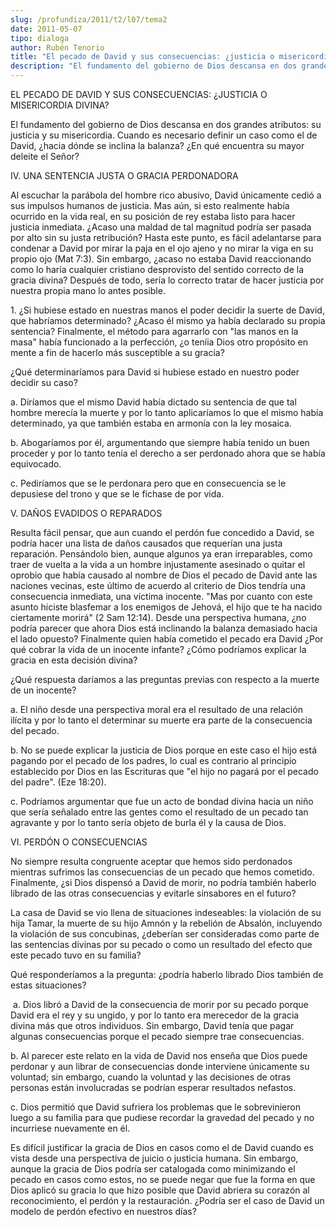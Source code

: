 ```yaml
---
slug: /profundiza/2011/t2/l07/tema2
date: 2011-05-07
tipo: dialoga
author: Rubén Tenorio
title: "El pecado de David y sus consecuencias: ¿justicia o misericordia divina?"
description: "El fundamento del gobierno de Dios descansa en dos grandes atributos: su  justicia y su misericordia. Cuando es necesario definir un caso como el de  David, ¿hacia dónde se inclina la balanza? ¿En qué encuentra su mayor deleite  el Señor?"
---
```


EL PECADO DE DAVID Y SUS CONSECUENCIAS: ¿JUSTICIA O MISERICORDIA DIVINA?

El fundamento del gobierno de Dios descansa en dos grandes atributos: su justicia y su misericordia. Cuando es necesario definir un caso como el de David, ¿hacia dónde se inclina la balanza? ¿En qué encuentra su mayor deleite el Señor?

IV. UNA SENTENCIA JUSTA O GRACIA PERDONADORA

Al escuchar la parábola del hombre rico abusivo, David únicamente cedió a sus impulsos humanos de justicia. Mas aún, si esto realmente había ocurrido en la vida real, en su posición de rey estaba listo para hacer justicia inmediata. ¿Acaso una maldad de tal magnitud podría ser pasada por alto sin su justa retribución? Hasta este punto, es fácil adelantarse para condenar a David por mirar la paja en el ojo ajeno y no mirar la viga en su propio ojo (Mat 7:3). Sin embargo, ¿acaso no estaba David reaccionando como lo haría cualquier cristiano desprovisto del sentido correcto de la gracia divina? Después de todo, sería lo correcto tratar de hacer justicia por nuestra propia mano lo antes posible.

1\. ¿Si hubiese estado en nuestras manos el poder decidir la suerte de David, que habríamos determinado? ¿Acaso él mismo ya había declarado su propia sentencia? Finalmente, el método para agarrarlo con "las manos en la masa" había funcionado a la perfección, ¿o teníia Dios otro propósito en mente a fin de hacerlo más susceptible a su gracia?

¿Qué determinaríamos para David si hubiese estado en nuestro poder decidir su caso?

a. Diríamos que el mismo David había dictado su sentencia de que tal hombre merecía la muerte y por lo tanto aplicaríamos lo que el mismo había determinado, ya que también estaba en armonía con la ley mosaica.

b. Abogaríamos por él, argumentando que siempre había tenido un buen proceder y por lo tanto tenía el derecho a ser perdonado ahora que se había equivocado.

c. Pediríamos que se le perdonara pero que en consecuencia se le depusiese del trono y que se le fichase de por vida.

V. DAÑOS EVADIDOS O REPARADOS

Resulta fácil pensar, que aun cuando el perdón fue concedido a David, se podría hacer una lista de daños causados que requerían una justa reparación. Pensándolo bien, aunque algunos ya eran irreparables, como traer de vuelta a la vida a un hombre injustamente asesinado o quitar el oprobio que había causado al nombre de Dios el pecado de David ante las naciones vecinas, este último de acuerdo al criterio de Dios tendría una consecuencia inmediata, una víctima inocente. "Mas por cuanto con este asunto hiciste blasfemar a los enemigos de Jehová, el hijo que te ha nacido ciertamente morirá" (2 Sam 12:14). Desde una perspectiva humana, ¿no podría parecer que ahora Dios está inclinando la balanza demasiado hacia el lado opuesto? Finalmente quien había cometido el pecado era David ¿Por qué cobrar la vida de un inocente infante? ¿Cómo podríamos explicar la gracia en esta decisión divina?

¿Qué respuesta daríamos a las preguntas previas con respecto a la muerte de un inocente?

a. El niño desde una perspectiva moral era el resultado de una relación ilícita y por lo tanto el determinar su muerte era parte de la consecuencia del pecado.

b. No se puede explicar la justicia de Dios porque en este caso el hijo está pagando por el pecado de los padres, lo cual es contrario al principio establecido por Dios en las Escrituras que "el hijo no pagará por el pecado del padre". (Eze 18:20).

c. Podríamos argumentar que fue un acto de bondad divina hacia un niño que sería señalado entre las gentes como el resultado de un pecado tan agravante y por lo tanto sería objeto de burla él y la causa de Dios.

VI. PERDÓN O CONSECUENCIAS

No siempre resulta congruente aceptar que hemos sido perdonados mientras sufrimos las consecuencias de un pecado que hemos cometido. Finalmente, ¿si Dios dispensó a David de morir, no podría también haberlo librado de las otras consecuencias y evitarle sinsabores en el futuro?

La casa de David se vio llena de situaciones indeseables: la violación de su hija Tamar, la muerte de su hijo Amnón y la rebelión de Absalón, incluyendo la violación de sus concubinas, ¿deberían ser consideradas como parte de las sentencias divinas por su pecado o como un resultado del efecto que este pecado tuvo en su familia?

Qué responderíamos a la pregunta: ¿podría haberlo librado Dios también de estas situaciones?

 a. Dios libró a David de la consecuencia de morir por su pecado porque David era el rey y su ungido, y por lo tanto era merecedor de la gracia divina más que otros individuos. Sin embargo, David tenía que pagar algunas consecuencias porque el pecado siempre trae consecuencias.

b. Al parecer este relato en la vida de David nos enseña que Dios puede perdonar y aun librar de consecuencias donde interviene únicamente su voluntad; sin embargo, cuando la voluntad y las decisiones de otras personas están involucradas se podrían esperar resultados nefastos.

c. Dios permitió que David sufriera los problemas que le sobrevinieron luego a su familia para que pudiese recordar la gravedad del pecado y no incurriese nuevamente en él.

Es difícil justificar la gracia de Dios en casos como el de David cuando es vista desde una perspectiva de juicio o justicia humana. Sin embargo, aunque la gracia de Dios podría ser catalogada como minimizando el pecado en casos como estos, no se puede negar que fue la forma en que Dios aplicó su gracia lo que hizo posible que David abriera su corazón al reconocimiento, el perdón y la restauración. ¿Podría ser el caso de David un modelo de perdón efectivo en nuestros días?
